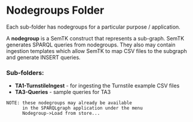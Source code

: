 # Nodegroups Folder

Each sub-folder has nodegroups for a particular purpose / application.

A **nodegroup** is a SemTK construct that represents a sub-graph.  SemTK generates SPARQL queries from nodegroups.  They also may contain ingestion templates which allow SemTK to map CSV files to the subgraph and generate INSERT queries.

### Sub-folders:
- **TA1-TurnstileIngest** - for ingesting the Turnstile example CSV files
- **TA3-Queries** - sample queries for TA3

```
NOTE: these nodegroups may already be available
      in the SPARQLgraph application under the menu
      Nodegroup->Load from store...
```